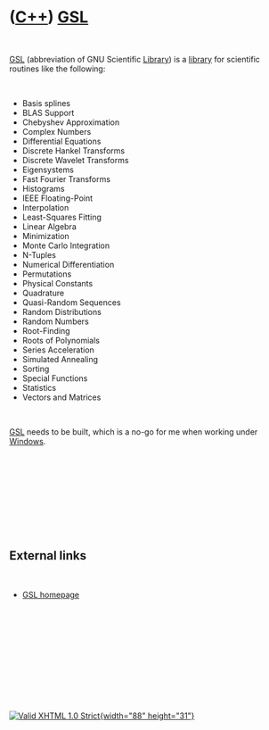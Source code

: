 



 

 

 

 

 

([C++](Cpp.htm)) [GSL](CppGsl.htm)
==================================

 

[GSL](CppGsl.htm) (abbreviation of GNU Scientific
[Library](CppLibrary.htm)) is a [library](CppLibrary.htm) for scientific
routines like the following:

 

-   Basis splines
-   BLAS Support
-   Chebyshev Approximation
-   Complex Numbers
-   Differential Equations
-   Discrete Hankel Transforms
-   Discrete Wavelet Transforms
-   Eigensystems
-   Fast Fourier Transforms
-   Histograms
-   IEEE Floating-Point
-   Interpolation
-   Least-Squares Fitting
-   Linear Algebra
-   Minimization
-   Monte Carlo Integration
-   N-Tuples
-   Numerical Differentiation
-   Permutations
-   Physical Constants
-   Quadrature
-   Quasi-Random Sequences
-   Random Distributions
-   Random Numbers
-   Root-Finding
-   Roots of Polynomials
-   Series Acceleration
-   Simulated Annealing
-   Sorting
-   Special Functions
-   Statistics
-   Vectors and Matrices

 

[GSL](CppGsl.htm) needs to be built, which is a no-go for me when
working under [Windows](CppWindows.htm).

 

 

 

 

 

External links
--------------

 

-   [GSL homepage](http://www.gnu.org/software/gsl)

 

 

 

 

 





 

[![Valid XHTML 1.0 Strict](valid-xhtml10.png){width="88"
height="31"}](http://validator.w3.org/check?uri=referer)
